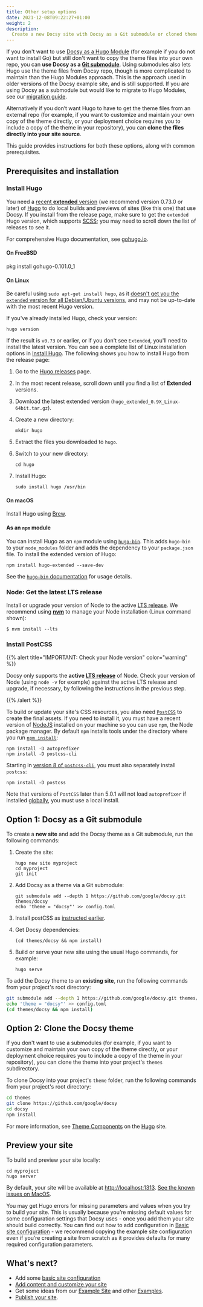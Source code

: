 ```yaml
---
title: Other setup options
date: 2021-12-08T09:22:27+01:00
weight: 2
description:
  Create a new Docsy site with Docsy as a Git submodule or cloned theme
---
```


If you don't want to use [Docsy as a Hugo Module](/docs/get-started/docsy-as-module/) (for example if you do not want to install Go) but still don't want to copy the theme files into your own repo, you can **use Docsy as a [Git submodule](https://git-scm.com/book/en/v2/Git-Tools-Submodules)**. Using submodules also lets Hugo use the theme files from Docsy repo, though is more complicated to maintain than the Hugo Modules approach. This is the approach used in older versions of the Docsy example site, and is still supported. If you are using Docsy as a submodule but would like to migrate to Hugo Modules, see our [migration guide]().

Alternatively if you don’t want Hugo to have to get the theme files from an external repo (for example, if you want to customize and maintain your own copy of the theme directly, or your deployment choice requires you to include a copy of the theme in your repository), you can **clone the files directly into your site source**.

This guide provides instructions for both these options, along with common prerequisites.

## Prerequisites and installation

### Install Hugo

You need a [recent **extended** version](https://github.com/gohugoio/hugo/releases) (we recommend version 0.73.0 or later) of [Hugo](https://gohugo.io/) to do local builds and previews of sites (like this one) that use Docsy. If you install from the release page, make sure to get the `extended` Hugo version, which supports [SCSS](https://sass-lang.com/documentation/file.SCSS_FOR_SASS_USERS.html); you may need to scroll down the list of releases to see it.

For comprehensive Hugo documentation, see [gohugo.io](https://gohugo.io/).

#### On FreeBSD

pkg install gohugo-0.101.0_1


#### On Linux

Be careful using `sudo apt-get install hugo`, as it [doesn't get you the `extended` version for all Debian/Ubuntu versions](https://gohugo.io/getting-started/installing/#debian-and-ubuntu), and may not be up-to-date with the most recent Hugo version.

If you've already installed Hugo, check your version:

```
hugo version
```

If the result is `v0.73` or earlier, or if you don't see `Extended`, you'll need to install the latest version. You can see a complete list of Linux installation options in [Install Hugo](https://gohugo.io/getting-started/installing/#linux). The following shows you how to install Hugo from the release page:

1.  Go to the [Hugo releases](https://github.com/gohugoio/hugo/releases) page.
2.  In the most recent release, scroll down until you find a list of
    **Extended** versions.
3.  Download the latest extended version (`hugo_extended_0.9X_Linux-64bit.tar.gz`).
4.  Create a new directory:

        mkdir hugo

5.  Extract the files you downloaded to `hugo`.

6.  Switch to your new directory:

        cd hugo

7.  Install Hugo:

        sudo install hugo /usr/bin

#### On macOS

Install Hugo using [Brew](https://gohugo.io/getting-started/installing/#homebrew-macos).

#### As an `npm` module

You can install Hugo as an `npm` module using [`hugo-bin`](https://www.npmjs.com/package/hugo-bin). This adds `hugo-bin` to your `node_modules` folder and adds the dependency to your `package.json` file.  To install the extended version of Hugo:

```
npm install hugo-extended --save-dev
```

See the [`hugo-bin` documentation](https://www.npmjs.com/package/hugo-bin) for usage details.

### Node: Get the latest LTS release

Install or upgrade your version of Node to the active [LTS release][]. We
recommend using **[nvm][]** to manage your Node installation (Linux command
shown):

```console
$ nvm install --lts
```

[lts release]: https://nodejs.org/en/about/releases/
[nvm]:
  https://github.com/nvm-sh/nvm/blob/master/README.md#installing-and-updating


### Install PostCSS

{{% alert title="IMPORTANT: Check your Node version" color="warning" %}}

  Docsy only supports the **active [LTS release][]** of Node. Check your version
  of Node (using `node -v` for example) against the active LTS release and
  upgrade, if necessary, by following the instructions in the previous step.

  [lts release]: https://nodejs.org/en/about/releases/

{{% /alert %}}

To build or update your site's CSS resources, you also need
[`PostCSS`](https://postcss.org/) to create the final assets. If you need to
install it, you must have a recent version of [NodeJS](https://nodejs.org/en/)
installed on your machine so you can use `npm`, the Node package manager. By
default `npm` installs tools under the directory where you run [`npm
install`](https://docs.npmjs.com/cli/v6/commands/npm-install#description):

```
npm install -D autoprefixer
npm install -D postcss-cli
```

Starting in [version 8 of `postcss-cli`](https://github.com/postcss/postcss-cli/blob/master/CHANGELOG.md), you must also separately install `postcss`:

```
npm install -D postcss
```

Note that versions of `PostCSS` later than 5.0.1 will not load `autoprefixer` if installed [globally](https://flaviocopes.com/npm-packages-local-global/), you must use a local install.

## Option 1: Docsy as a Git submodule

To create a **new site** and add the Docsy theme as a Git submodule, run the
following commands:

 1. Create the site:

    ```shell
    hugo new site myproject
    cd myproject
    git init
    ```

 2. Add Docsy as a theme via a Git submodule:

    ```shell
    git submodule add --depth 1 https://github.com/google/docsy.git themes/docsy
    echo 'theme = "docsy"' >> config.toml
    ```

 3. Install postCSS as [instructed earlier](#install-postcss).

 4. Get Docsy dependencies:

    ```shell
    (cd themes/docsy && npm install)
    ```

 5. Build or serve your new site using the usual Hugo commands, for example:

    ```shell
    hugo serve
    ```

To add the Docsy theme to an **existing site**, run the following commands from your
project's root directory:

```sh
git submodule add --depth 1 https://github.com/google/docsy.git themes/docsy
echo 'theme = "docsy"' >> config.toml
(cd themes/docsy && npm install)
```

## Option 2: Clone the Docsy theme

If you don't want to use a submodules (for example, if you want to customize and
maintain your own copy of the theme directly, or your deployment choice requires
you to include a copy of the theme in your repository), you can clone the theme
into your project's `themes` subdirectory.

To clone Docsy into your project's `theme` folder, run the following commands
from your project's root directory:

```sh
cd themes
git clone https://github.com/google/docsy
cd docsy
npm install
```

For more information, see [Theme Components](https://gohugo.io/hugo-modules/theme-components/) on the [Hugo](https://gohugo.io) site.

## Preview your site

To build and preview your site locally:

```
cd myproject
hugo server
```

By default, your site will be available at <http://localhost:1313>. [See the known issues on MacOS](/docs/get-started/known_issues/#macos).

You may get Hugo errors for missing parameters and values when you try to build your site. This is usually because you’re missing default values for some configuration settings that Docsy uses - once you add them your site should build correctly. You can find out how to add configuration in [Basic site configuration](/docs/get-started/basic-configuration/) - we recommend copying the example site configuration even if you’re creating a site from scratch as it provides defaults for many required configuration parameters.


## What's next?

* Add some [basic site configuration](/docs/get-started/basic-configuration/)
* [Add content and customize your site](/docs/adding-content/)
* Get some ideas from our [Example Site](https://github.com/google/docsy-example) and other [Examples](/docs/examples/).
* [Publish your site](/docs/deployment/).
